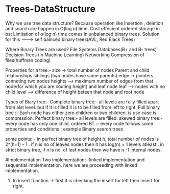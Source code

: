 # Trees-DataStructure
Why we use tree data structure?
  Because operation like insertion , deletion and search are happen in O(log n) time.
  Cost effecient ordered storage in bst
Limitation of o(log n) time comes in unbalanced binary trees.
Solution for this ---> self balnced binary trees(AVL, Red Black Trees)

Where Binary Trees are used?
  File Systems
  Databases(B+ and B- trees)
  Decision Trees (in Machine Learning)
  Networking
  Compression of files(huffman coding)

Properties for a tree:- 
  size -> total number of nodes
  Parent and child relationships
  siblings (two nodes have same parents)
  edge -> pointers conneting two nodes
  heights --> maximum number of edges from that node(for which you are couting height) and leaf node
  leaf --> nodes with no child
  level --> difference of height beteen that node and root node

Types of Biary tree:- 
  Complete binary tree:- all levels are fully filled apart from alst level. but if it is filled it is to be filled from left to right.
  Full binary tree :- Each node has either zero children or two children. is use case is compression.
  Perfect binary tree:- all levels are filled.
  skewed binary tree:- every node has only one child.
  ordered BT :- every node follows some properties and conditions ; example Binary search trees

some points: - 
  in perfect binary tree of height h, total number of nodes is 2^(h+1) - 1 .
  if n is no of leaves nodes then it has log(n) + 1 levels atleast .
  in strict binary tree, if n is no. of leaf nodes then we have n -1 internal nodes.

#Implementation
  Two implementation;- linked implementation and sequential implementation.
  here we are proceeding with linked implementation.

  1. In insert function -> first it is checking the insert for left then insert for right.


  
  
